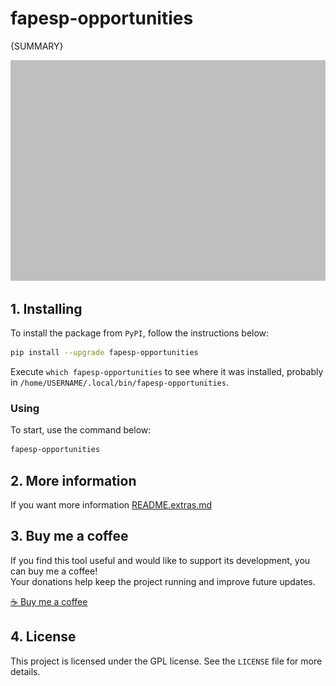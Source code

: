 # fapesp-opportunities

{SUMMARY}

![logo](screenshot.png)

## 1. Installing

To install the package from `PyPI`, follow the instructions below:


```bash
pip install --upgrade fapesp-opportunities
```

Execute `which fapesp-opportunities` to see where it was installed, probably in `/home/USERNAME/.local/bin/fapesp-opportunities`.

### Using

To start, use the command below:

```bash
fapesp-opportunities
```
## 2. More information

If you want more information [README.extras.md](https://github.com/trucomanx/{REPOSITORY_NAME}/blob/main/README.extras.md)

## 3. Buy me a coffee

If you find this tool useful and would like to support its development, you can buy me a coffee!  
Your donations help keep the project running and improve future updates.  

[☕ Buy me a coffee](https://ko-fi.com/trucomanx) 

## 4. License

This project is licensed under the GPL license. See the `LICENSE` file for more details.
